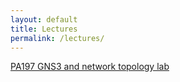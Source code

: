 ```yaml
---
layout: default
title: Lectures
permalink: /lectures/
---
```

[PA197 GNS3 and network topology lab](PA197-LAB3.pdf)
